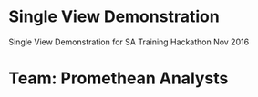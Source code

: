 # Single View Demonstration
Single View Demonstration for SA Training Hackathon Nov 2016

# Team: Promethean Analysts

